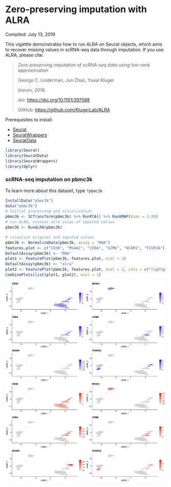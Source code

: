 Zero-preserving imputation with ALRA
================
Compiled: July 13, 2019

This vigettte demonstrates how to run ALRA on Seurat objects, which aims to recover missing values in scRNA-seq data through imputation. If you use ALRA, please cite:

> *Zero-preserving imputation of scRNA-seq data using low-rank approximation*
>
> George C. Linderman, Jun Zhao, Yuval Kluger
>
> biorxiv, 2018.
>
> doi: <https://doi.org/10.1101/397588>
>
> GitHub: <https://github.com/KlugerLab/ALRA>

Prerequisites to install:

-   [Seurat](https://satijalab.org/seurat/install)
-   [SeuratWrappers](https://github.com/satijalab/seurat.wrappers)
-   [SeuratData](https://github.com/satijalab/seurat-data)

``` r
library(Seurat)
library(SeuratData)
library(SeuratWrappers)
library(dplyr)
```

### scRNA-seq imputation on pbmc3k

To learn more about this dataset, type `?pbmc3k`

``` r
InstallData("pbmc3k")
data("pbmc3k")
# Initial processing and visualization
pbmc3k <- SCTransform(pbmc3k) %>% RunPCA() %>% RunUMAP(dims = 1:30)
# run ALRA, creates alra assay of imputed values
pbmc3k <- RunALRA(pbmc3k)
```

<!-- out.height = 8, fig.height = 20, fig.width = 16 -->
``` r
# visualize original and imputed values
pbmc3k <- NormalizeData(pbmc3k, assay = "RNA")
features.plot <- c("CD3D", "MS4A1", "CD8A", "GZMK", "NCAM1", "FCGR3A")
DefaultAssay(pbmc3k) <- "RNA"
plot1 <- FeaturePlot(pbmc3k, features.plot, ncol = 2)
DefaultAssay(pbmc3k) <- "alra"
plot2 <- FeaturePlot(pbmc3k, features.plot, ncol = 2, cols = c("lightgrey", "red"))
CombinePlots(list(plot1, plot2), ncol = 1)
```

![](alra_files/figure-markdown_github/explore-1.png)
